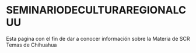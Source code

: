 # SEMINARIODECULTURAREGIONALCUU
Esta pagina con el fin de dar a conocer información sobre la Materia de SCR
Temas de Chihuahua

